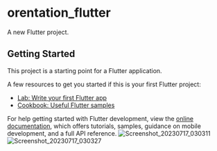 # orentation_flutter

A new Flutter project.

## Getting Started

This project is a starting point for a Flutter application.

A few resources to get you started if this is your first Flutter project:

- [Lab: Write your first Flutter app](https://docs.flutter.dev/get-started/codelab)
- [Cookbook: Useful Flutter samples](https://docs.flutter.dev/cookbook)

For help getting started with Flutter development, view the
[online documentation](https://docs.flutter.dev/), which offers tutorials,
samples, guidance on mobile development, and a full API reference.
![Screenshot_20230717_030311](https://github.com/mostafejur21/module-10-assignment/assets/106027543/d1d3786a-3f21-4a81-abde-9a6d64d96324)
![Screenshot_20230717_030327](https://github.com/mostafejur21/module-10-assignment/assets/106027543/8fb5ad18-85f3-45f5-ba85-a6cb705235fb)
